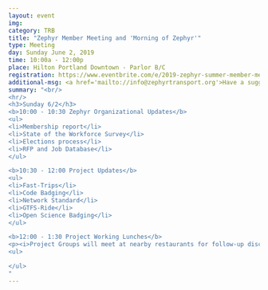 ```yaml
---
layout: event
img:
category: TRB
title: "Zephyr Member Meeting and 'Morning of Zephyr'"
type: Meeting
day: Sunday June 2, 2019
time: 10:00a - 12:00p
place: Hilton Portland Downtown - Parlor B/C
registration: https://www.eventbrite.com/e/2019-zephyr-summer-member-meeting-tickets-61667117007
additional-msg: <a href='mailto://info@zephyrtransport.org'>Have a suggestion? Want to help?</a>
summary: "<br/>
<hr/>
<h3>Sunday 6/2</h3>
<b>10:00 - 10:30 Zephyr Organizational Updates</b>
<ul>
<li>Membership report</li>
<li>State of the Workforce Survey</li>
<li>Elections process</li>
<li>RFP and Job Database</li>
</ul>

<b>10:30 - 12:00 Project Updates</b>
<ul>
<li>Fast-Trips</li>
<li>Code Badging</li>
<li>Network Standard</li>
<li>GTFS-Ride</li>
<li>Open Science Badging</li>
</ul>

<b>12:00 - 1:30 Project Working Lunches</b>
<p><i>Project Groups will meet at nearby restaurants for follow-up discussions</i></p>
<ul>

</ul>
"
---
```


